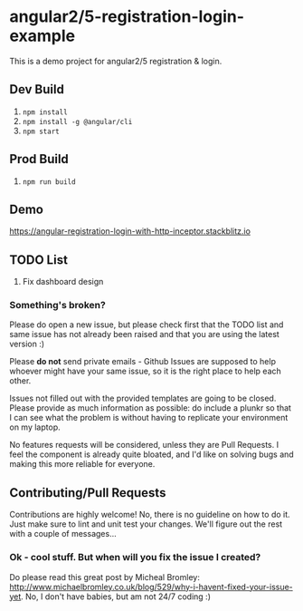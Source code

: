 # angular2/5-registration-login-example

This is a demo project for angular2/5 registration & login.

## Dev Build

1. `npm install`
2. `npm install -g @angular/cli`
3. `npm start`

## Prod Build

1. `npm run build`

## Demo

https://angular-registration-login-with-http-inceptor.stackblitz.io

## TODO List

1. Fix dashboard design

### Something's broken?
Please do open a new issue, but please check first that the TODO list and same issue has not already been raised and that you are using the latest version :)

Please **do not** send private emails - Github Issues are supposed to help whoever might have your same issue, so it is the right place to help each other.

Issues not filled out with the provided templates are going to be closed. Please provide as much information as possible: do include a plunkr so that I can see what the problem is without having to replicate your environment on my laptop. 

No features requests will be considered, unless they are Pull Requests. I feel the component is already quite bloated, and I'd like on solving bugs and making this more reliable for everyone.

## Contributing/Pull Requests
Contributions are highly welcome! No, there is no guideline on how to do it. Just make sure to lint and unit test your changes. We'll figure out the rest with a couple of messages...

### Ok - cool stuff. But when will you fix the issue I created?
Do please read this great post by Micheal Bromley: http://www.michaelbromley.co.uk/blog/529/why-i-havent-fixed-your-issue-yet. No, I don't have babies, but am not 24/7 coding :)
